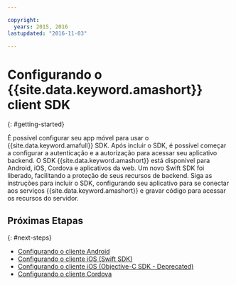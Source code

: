 ```yaml
---

copyright:
  years: 2015, 2016
lastupdated: "2016-11-03"

---
```


# Configurando o {{site.data.keyword.amashort}} client SDK
{: #getting-started}

É possível configurar seu app móvel para usar o {{site.data.keyword.amafull}} SDK.  Após incluir o SDK, é possível começar a configurar a
autenticação e a autorização para acessar seu aplicativo
backend.  O SDK {{site.data.keyword.amashort}} está
disponível para Android, iOS, Cordova e aplicativos da web. Um novo Swift SDK foi liberado, facilitando a proteção de seus recursos de backend. Siga as instruções para incluir o SDK, configurando seu aplicativo para se conectar aos serviços {{site.data.keyword.amashort}} e gravar
código para acessar os recursos do servidor.


## Próximas Etapas
{: #next-steps}

* [Configurando o cliente Android](getting-started-android.html)
* [Configurando o
cliente iOS (Swift SDK)](getting-started-ios-swift-sdk.html)
* [Configurando o
cliente iOS (Objective-C SDK - Deprecated)](getting-started-ios.html)
* [Configurando
o cliente Cordova](getting-started-cordova.html)
